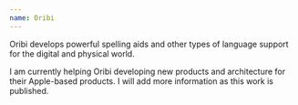 ```yaml
---
name: Oribi
---
```


Oribi develops powerful spelling aids and other types of language support for the digital and physical world.

I am currently helping Oribi developing new products and architecture for their Apple-based products. I will add more information as this work is published.
